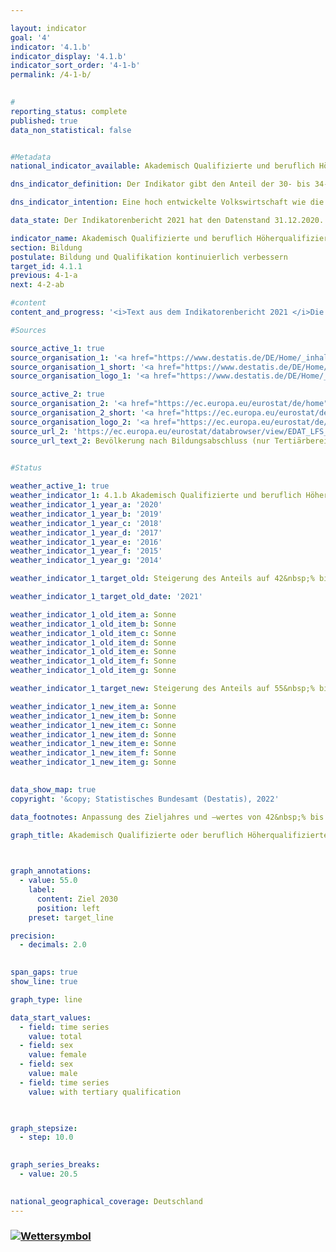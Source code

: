 ```yaml
---

layout: indicator    
goal: '4'    
indicator: '4.1.b'    
indicator_display: '4.1.b'    
indicator_sort_order: '4-1-b'    
permalink: /4-1-b/    
    

#
reporting_status: complete    
published: true    
data_non_statistical: false    


#Metadata    
national_indicator_available: Akademisch Qualifizierte und beruflich Höherqualifizierte    

dns_indicator_definition: Der Indikator gibt den Anteil der 30- bis 34-Jährigen an, die über einen Abschluss des Tertiärbereichs (Stufen 5 bis 8 der Internationalen Standardklassifikation des Bildungswesens, ISCED 2011) oder einen postsekundaren nicht-tertiären Abschluss (Stufe 4 der ISCED) verfügen.    

dns_indicator_intention: Eine hoch entwickelte Volkswirtschaft wie die deutsche, in der der Dienstleistungssektor und der Bedarf an Wissen und Expertise immer stärker in den Vordergrund rücken, benötigt hochqualifizierte Arbeitskräfte. Im Rahmen der Fortschreibung der Nationalen Nachhaltigkeitsziele sollen als Zielquote bis 2030 55&nbsp;% der 30-34-Jährigen über einen tertiären Abschluss verfügen.    

data_state: Der Indikatorenbericht 2021 hat den Datenstand 31.12.2020. Die Daten auf der DNS-Online Plattform werden regelmäßig aktualisiert, sodass online aktuellere Daten verfügbar sein können als im Indikatorenbericht 2021 veröffentlicht.    

indicator_name: Akademisch Qualifizierte und beruflich Höherqualifizierte    
section: Bildung    
postulate: Bildung und Qualifikation kontinuierlich verbessern    
target_id: 4.1.1    
previous: 4-1-a    
next: 4-2-ab    

#content     
content_and_progress: '<i>Text aus dem Indikatorenbericht 2021 </i>Die Bezeichnung des Indikators hängt mit der Tradition der dualen Ausbildungssysteme in Deutschland zusammen. Neben den tertiären Abschlüssen an Hoch-, Fachhoch- und Verwaltungsfachhochschulen, Berufsakademien, Fachschulen und Fachakademien sowie den Meister- und Technikerabschlüssen gibt es bundesweit eine Vielzahl von postsekundaren nicht-tertiären Abschlüssen. Hierzu zählen generell alle abgeschlossenen Berufsausbildungen nach dem Abitur, aber auch Abschlüsse in Gesundheitsberufen ohne Abitur, wie beispielsweise die Ausbildung zur Medizinisch-technischen Assistenz.<br>Die „International Standard Classification of Education (ISCED)“ ermöglicht es, Statistiken und Indikatoren zu Bildungsabschlüssen international zu vergleichen. Als gleichwertig angesehene Abschlüsse werden dabei den gleichen ISCED-Stufen zugeordnet. Der Indikator umfasst daher sowohl die tertiären Abschlüsse entsprechend den Stufen 5 bis 8 der ISCED als auch die postsekundaren nicht-tertiären Abschlüsse der Stufe 4 der ISCED.<br>Die Daten für den Indikator stammen aus dem Mikrozensus, dessen jährliche Stichprobenerhebung 1&nbsp;% der Bevölkerung in Deutschland umfasst. Ergänzende Informationen bietet die Hochschulstatistik, die ebenfalls vom Statistischen Bundesamt erstellt wird.<br>Ausgehend von 33,4&nbsp;% im Jahr 1999 stieg der Indikator bis zum Jahr 2019 um 17,1 Prozentpunkte auf 50,5&nbsp;% an. Bei einer Beibehaltung der durchschnittlichen Entwicklung der letzten fünf Berichtsjahre, könnte der Zielwert von 55&nbsp;% für das Jahr 2030 bereits deutlich früher erreicht werden. Das Verhältnis der geschlechtsspezifischen Anteile hat sich im Lauf der Zeit gewandelt: 1999 lag der Wert des Indikators bei Männern noch um 3,8 Prozentpunkte höher als bei Frauen. Im Jahr 2006 lagen beide Geschlechter gleichauf. Seit 2007 ist der Anteil der Frauen mit einem tertiären oder postsekundaren nicht-tertiären Bildungsabschluss höher als der Anteil der Männer. Legt man auch hier die durchschnittliche Entwicklung der letzten fünf Berichtsjahre zugrunde, könnte der Anteil der Frauen (54,4&nbsp;% in 2019) den Zielwert von 55&nbsp;% bereits 2020 übertreffen, während der Anteil der Männer (46,8&nbsp;% in 2019) diesen Wert erst deutlich später erreichen würde.<br>In vielen anderen Ländern gibt es keine postsekundaren nicht-tertiären Abschlüsse. Daher ist die europäische Version des Indikators aus der „Europa 2020“-Strategie der EU enger gefasst und berücksichtigt nur tertiäre Abschlüsse (ISCED-Stufen 5 bis 8).<br>Der europäische Indikator erreichte für die EU-28-Staaten nach einem kontinuierlichen Anstieg seit 2005 im Jahr 2019 insgesamt 41,6&nbsp;%. Wählt man auch für Deutschland diesen enger gefassten Indikator, so liegt der Wert im Jahr 2019 mit 35,5&nbsp;% um 6,1 Prozentpunkte unter dem EU-Wert. Im Jahr 2019 ist der Anteil der Frauen (36,0&nbsp;%) etwas höher als der Anteil der Männer (35,1&nbsp;%).<br>Die Gesamtzahl der Hochschulabsolventinnen und -absolventen im Jahr 2019 betrug 512 285. Das sind mehr als doppelt so viele wie im Jahr 1999. Darunter waren 131 989 Absolventinnen und Absolventen der Ingenieurwissenschaften (dreimal so viele wie 1999) und 55 555 Absolventinnen und Absolventen der Mathematik und Naturwissenschaften (70,7&nbsp;% mehr als 1999).'    

#Sources    

source_active_1: true
source_organisation_1: '<a href="https://www.destatis.de/DE/Home/_inhalt.html">Statistisches Bundesamt</a>'
source_organisation_1_short: '<a href="https://www.destatis.de/DE/Home/_inhalt.html">Statistisches Bundesamt (Destatis)</a>'
source_organisation_logo_1: '<a href="https://www.destatis.de/DE/Home/_inhalt.html"><img src="https://g205sdgs.github.io/sdg-indicators/public/logos/destatis.png" alt="Statistisches Bundesamt" title=" Klicken Sie hier um zur Homepage der Organisation Statistisches Bundesamt zu gelangen." style="height:60px; width:148px; border: transparent"/></a>'

source_active_2: true
source_organisation_2: '<a href="https://ec.europa.eu/eurostat/de/home">Eurostat</a>'
source_organisation_2_short: '<a href="https://ec.europa.eu/eurostat/de/home">Eurostat</a>'
source_organisation_logo_2: '<a href="https://ec.europa.eu/eurostat/de/home"><img src="https://g205sdgs.github.io/sdg-indicators/public/logos/eurostat.png" alt="Eurostat" title=" Klicken Sie hier um zur Homepage der Organisation Eurostat zu gelangen." style="height:60px; width:148px; border: transparent"/></a>'
source_url_2: 'https://ec.europa.eu/eurostat/databrowser/view/EDAT_LFS_9912__custom_3201014/default/table?lang=de'
source_url_text_2: Bevölkerung nach Bildungsabschluss (nur Tertiärbereich)
    

#Status    

weather_active_1: true
weather_indicator_1: 4.1.b Akademisch Qualifizierte und beruflich Höherqualifizierte (30- bis 34-Jährige mit tertiärem oder post-sekundarem nichttertiärem Abschluss)
weather_indicator_1_year_a: '2020'
weather_indicator_1_year_b: '2019'
weather_indicator_1_year_c: '2018'
weather_indicator_1_year_d: '2017'
weather_indicator_1_year_e: '2016'
weather_indicator_1_year_f: '2015'
weather_indicator_1_year_g: '2014'

weather_indicator_1_target_old: Steigerung des Anteils auf 42&nbsp;% bis 2020

weather_indicator_1_target_old_date: '2021'

weather_indicator_1_old_item_a: Sonne
weather_indicator_1_old_item_b: Sonne
weather_indicator_1_old_item_c: Sonne
weather_indicator_1_old_item_d: Sonne
weather_indicator_1_old_item_e: Sonne
weather_indicator_1_old_item_f: Sonne
weather_indicator_1_old_item_g: Sonne

weather_indicator_1_target_new: Steigerung des Anteils auf 55&nbsp;% bis 2030

weather_indicator_1_new_item_a: Sonne
weather_indicator_1_new_item_b: Sonne
weather_indicator_1_new_item_c: Sonne
weather_indicator_1_new_item_d: Sonne
weather_indicator_1_new_item_e: Sonne
weather_indicator_1_new_item_f: Sonne
weather_indicator_1_new_item_g: Sonne
    

data_show_map: true    
copyright: '&copy; Statistisches Bundesamt (Destatis), 2022'    

data_footnotes: Anpassung des Zieljahres und –wertes von 42&nbsp;% bis 2020 auf 55&nbsp;% bis 2030 gemäß Deutscher Nachhaltigkeitsstrategie 2021. <br>• Die Daten basieren auf einer Sonderauswertung.    

graph_title: Akademisch Qualifizierte oder beruflich Höherqualifizierte    

    

graph_annotations:
  - value: 55.0
    label:
      content: Ziel 2030
      position: left
    preset: target_line    

precision: 
  - decimals: 2.0
        

span_gaps: true    
show_line: true    

graph_type: line    

data_start_values: 
  - field: time series
    value: total
  - field: sex
    value: female
  - field: sex
    value: male
  - field: time series
    value: with tertiary qualification    

    

graph_stepsize: 
  - step: 10.0
        

graph_series_breaks: 
  - value: 20.5
            

national_geographical_coverage: Deutschland    
---
```



<div>
  <div class="my-header">
    <h3>
      <a href="https:/dnsTestEnvironment.github.io/dns-indicators/status"><img src="https://g205sdgs.github.io/sdg-indicators/public/Wettersymbole/Sonne.png" title="Text will follow soon" alt="Wettersymbol"/>
      </a>
    </h3>
  </div>
  <div class="my-header-note">
  </div>
</div>